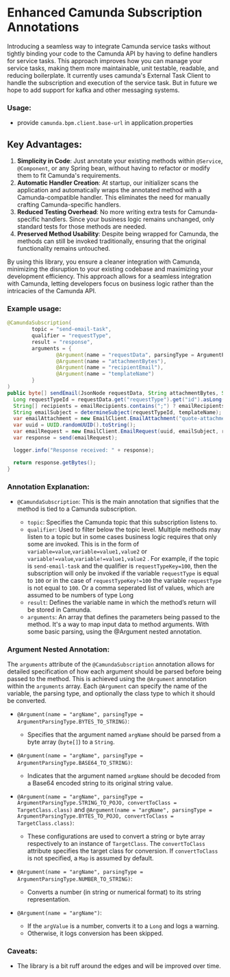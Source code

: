 # Enhanced Camunda Subscription Annotations

Introducing a seamless way to integrate Camunda service tasks without tightly binding your code to the Camunda API by having to define handlers for service tasks. This approach improves how you can manage your service tasks, making them more maintainable, unit testable, readable, and reducing boilerplate.
It currently uses camunda's External Task Client to handle the subscription and execution of the service task. But in future we hope to add support for kafka and other messaging systems.

### Usage:

* provide `camunda.bpm.client.base-url` in application.properties

## Key Advantages:
1. **Simplicity in Code**: Just annotate your existing methods within `@Service`, `@Component`, or any Spring bean, without having to refactor or modify them to fit Camunda's requirements.
2. **Automatic Handler Creation**: At startup, our initializer scans the application and automatically wraps the annotated method with a Camunda-compatible handler. This eliminates the need for manually crafting Camunda-specific handlers.
3. **Reduced Testing Overhead**: No more writing extra tests for Camunda-specific handlers. Since your business logic remains unchanged, only standard tests for those methods are needed.
4. **Preserved Method Usability**: Despite being wrapped for Camunda, the methods can still be invoked traditionally, ensuring that the original functionality remains untouched.

By using this library, you ensure a cleaner integration with Camunda, minimizing the disruption to your existing codebase and maximizing your development efficiency.
This approach allows for a seamless integration with Camunda, letting developers focus on business logic rather than the intricacies of the Camunda API.

### Example usage:

```java
@CamundaSubscription(
        topic = "send-email-task",
        qualifier = "requestType",
        result = "response",
        arguments = {
                @Argument(name = "requestData", parsingType = ArgumentParsingType.BYTES_TO_POJO, convertToClass = JsonNode.class),
                @Argument(name = "attachmentBytes"),
                @Argument(name = "recipientEmail"),
                @Argument(name = "templateName")
        }
)
public byte[] sendEmail(JsonNode requestData, String attachmentBytes, String recipientEmail, String templateName) {
  Long requestTypeId = requestData.get("requestType").get("id").asLong();
  String[] recipients = emailRecipients.contains(";") ? emailRecipients.split(";") : new String[]{emailRecipients};
  String emailSubject = determineSubject(requestTypeId, templateName);
  var emailAttachment = new EmailClient.EmailAttachment("quote-attachment", attachmentBase64);
  var uuid = UUID.randomUUID().toString();
  var emailRequest = new EmailClient.EmailRequest(uuid, emailSubject, recipientEmail, recipients, new EmailClient.EmailAttachment[]{emailAttachment}, null, null);
  var response = send(emailRequest);

  logger.info("Response received: " + response);

  return response.getBytes();
}

```

### Annotation Explanation:

- `@CamundaSubscription`: This is the main annotation that signifies that the method is tied to a Camunda subscription.

    - `topic`: Specifies the Camunda topic that this subscription listens to.
    - `qualifier`: Used to filter below the topic level. Multiple methods may listen to a topic but in some cases business logic requires that only some are invoked. This is in the form of `variable=value`,`variable=value1,value2` or `variable!=value`,`variable!=value1,value2` . For example, if the topic is `send-email-task` and the qualifier is `requestTypeKey=100`, then the subscription will only be invoked if the variable `requestType` is equal to `100` or in the case of `requestTypeKey!=100` the variable `requestType` is not equal to `100`. Or a comma seperated list of values, which are assumed to be numbers of type Long
    - `result`: Defines the variable name in which the method’s return will be stored in Camunda.
    - `arguments`: An array that defines the parameters being passed to the method. It's a way to map input data to method arguments. With some basic parsing, using the @Argument nested annotation.

### Argument Nested Annotation:

The `arguments` attribute of the `@CamundaSubscription` annotation allows for detailed specification of how each argument should be parsed before being passed to the method. This is achieved using the `@Argument` annotation within the `arguments` array. Each `@Argument` can specify the name of the variable, the parsing type, and optionally the class type to which it should be converted.

- `@Argument(name = "argName", parsingType = ArgumentParsingType.BYTES_TO_STRING)`:
  - Specifies that the argument named `argName` should be parsed from a byte array (`byte[]`) to a `String`.

- `@Argument(name = "argName", parsingType = ArgumentParsingType.BASE64_TO_STRING)`:
  - Indicates that the argument named `argName` should be decoded from a Base64 encoded string to its original string value.

- `@Argument(name = "argName", parsingType = ArgumentParsingType.STRING_TO_POJO, convertToClass = TargetClass.class)` and `@Argument(name = "argName", parsingType = ArgumentParsingType.BYTES_TO_POJO, convertToClass = TargetClass.class)`:
  - These configurations are used to convert a string or byte array respectively to an instance of `TargetClass`. The `convertToClass` attribute specifies the target class for conversion. If `convertToClass` is not specified, a `Map` is assumed by default.

- `@Argument(name = "argName", parsingType = ArgumentParsingType.NUMBER_TO_STRING)`:
  - Converts a number (in string or numerical format) to its string representation.

- `@Argument(name = "argName")`:
  - If the `argValue` is a number, converts it to a `Long` and logs a warning.
  - Otherwise, it logs conversion has been skipped.

### Caveats:

- The library is a bit ruff around the edges and will be improved over time.